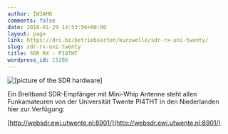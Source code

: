 ```yaml
---
author: IW3AMQ
comments: false
date: 2018-01-29 14:53:56+00:00
layout: page
link: https://drc.bz/betriebsarten/kurzwelle/sdr-rx-uni-twenty/
slug: sdr-rx-uni-twenty
title: SDR RX - PI4THT
wordpress_id: 15286
---
```


![[picture of the SDR hardware]](http://websdr.ewi.utwente.nl:8901/IMG_5947a.JPG)

Ein Breitband SDR-Empfänger mit Mini-Whip Antenne steht allen Funkamateuren von der Universität Twente PI4THT in den Niederlanden hier zur Verfügung:

[http://websdr.ewi.utwente.nl:8901/](http://websdr.ewi.utwente.nl:8901/)
